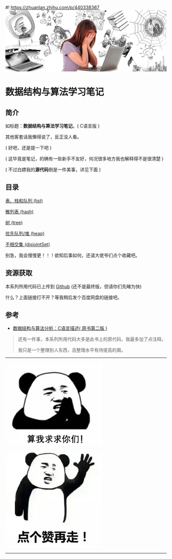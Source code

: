 #! https://zhuanlan.zhihu.com/p/440338367
![](ADT/image/algorithmHead.jpg)

# 数据结构与算法学习笔记

## 简介
如标题：**数据结构与算法学习笔记**。( C语言版 )

其他客套话我懒得说了，反正没人看。

( 好吧，还是提一下吧 )

( 这毕竟是笔记，的确有一些新手不友好，何况很多地方我也解释得不是很清楚 )

( 不过白嫖我的**源代码**倒是一件美事，详见下面 )

## 目录
[表、栈和队列 (list)](https://zhuanlan.zhihu.com/p/440338772)

[散列表 (hash)](https://zhuanlan.zhihu.com/p/440781368)

[树 (tree)](https://zhuanlan.zhihu.com/p/441243219)

[优先队列/堆 (heap)](https://zhuanlan.zhihu.com/p/443838469)

[不相交集 (disjointSet)](https://zhuanlan.zhihu.com/p/443838992)

别急，我会慢慢更！！！欲知后事如何，还请大佬爷们点个收藏吧。

## 资源获取
本系列所用代码已上传到 [Github](https://github.com/kaiyuanX/Algorithm-in-C) (还不是最终版，但请你们先睹为快)

什么？上面链接打不开？等我稍后发个百度网盘的链接吧。

## 参考
* [数据结构与算法分析：C语言描述( 原书第二版 )](https://book.douban.com/subject/1139426/)

> 还有一件事，本系列所用代码大多是此书上的原代码，我最多加了点注释。
> 
> 我只是一个整理别人东西，且整理水平有待提高的屑。

---

![](ADT/image/begging.png)

![](ADT/image/zan.png)

---